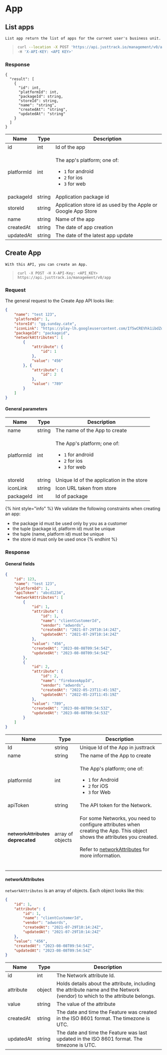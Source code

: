 # App

## List apps

```
List app return the list of apps for the current user's business unit.
```

> ```bash
> curl --location -X POST 'https://api.justtrack.io/management/v0/apps' \
> -H 'X-API-KEY: <API KEY>'
> ```

### Response

```
{
  "result": [
    {
      "id": int,
      "platformId": int,
      "packageId": string,
      "storeId": string,
      "name": "string",
      "createdAt": "string",
      "updatedAt": "string"
    }
  ]
}
```

| Name       | Type   | Description                                                                                                                                  |
| ---------- | ------ | -------------------------------------------------------------------------------------------------------------------------------------------- |
| id         | int    | Id of the app                                                                                                                                |
| platformId | int    | <p>The app's platform; one of:</p><ul><li><code>1</code> for android</li><li><code>2</code> for ios</li><li><code>3</code> for web</li></ul> |
| packageId  | string | Application package id                                                                                                                       |
| storeId    | string | Application store id as used by the Apple or Google App Store                                                                                |
| name       | string | Name of the app                                                                                                                              |
| createdAt  | string | The date of app creation                                                                                                                     |
| updatedAt  | string | The date of the latest app update                                                                                                            |

## Create App

```
With this API, you can create an App. 
```

> ```http
> curl -X POST -H X-API-Key: <API_KEY> 
> https://api.justtrack.io/management/v0/app
> ```

### Request

The general request to the Create App API looks like:

```json
{
    "name": "test 123",
    "platformId": 1,
    "storeId": "gg.sunday.cate",
    "iconLink": "https://play-lh.googleusercontent.com/If5wCREVhk1ibdZd8g67oShl_Vnm0qyx3OayiBl7Sm3UGr_74_0ZrWEmLXo5XesrGw=w480-h960",
    "packageId": "packageid",
    "networkAttributes": [
        {
            "attribute": {
                "id": 1
            },
            "value": "456"
        }, {
            "attribute": {
                "id": 2
            },
            "value": "789"
        }
    ]
}
```

#### General parameters

| Name       | Type   | Description                                                                                                                                  |
| ---------- | ------ | -------------------------------------------------------------------------------------------------------------------------------------------- |
| name       | string | The name of the App to create                                                                                                                |
| platformId | int    | <p>The App's platform; one of:</p><ul><li><code>1</code> for android</li><li><code>2</code> for ios</li><li><code>3</code> for web</li></ul> |
| storeId    | string | Unique Id of the application in the store                                                                                                    |
| iconLink   | string | Icon URL taken from store                                                                                                                    |
| packageId  | int    | Id of package                                                                                                                                |

{% hint style="info" %}
We validate the following constraints when creating an app:

* the package id must be used only by you as a customer
* the tuple (package id, platform id) must be unique
* the tuple (name, platform id) must be unique
* the store id must only be used once
{% endhint %}

### Response

#### General fields

```json
{
    "id": 123,
    "name": "test 123",
    "platformId": 1,
    "apiToken": "abcd1234",
    "networkAttributes": [
        {
            "id": 1,
            "attribute": {
                "id": 1,
                "name": "clientCustomerId",
                "vendor": "adwords",
                "createdAt": "2021-07-29T10:14:24Z",
                "updatedAt": "2021-07-29T10:14:24Z"
            },
            "value": "456",
            "createdAt": "2023-08-08T09:54:54Z",
            "updatedAt": "2023-08-08T09:54:54Z"
        },
        {
            "id": 2,
            "attribute": {
                "id": 2,
                "name": "firebaseAppId",
                "vendor": "adwords",
                "createdAt": "2022-05-23T11:45:19Z",
                "updatedAt": "2022-05-23T11:45:19Z"
            },
            "value": "789",
            "createdAt": "2023-08-08T09:54:53Z",
            "updatedAt": "2023-08-08T09:54:53Z"
        }
    ]
}
```

| Name                                                               | Type             | Description                                                                                                                                                                                                                      |
| ------------------------------------------------------------------ | ---------------- | -------------------------------------------------------------------------------------------------------------------------------------------------------------------------------------------------------------------------------- |
| Id                                                                 | string           | Unique Id of the App in justtrack                                                                                                                                                                                                |
| name                                                               | string           | The name of the App to create                                                                                                                                                                                                    |
| platformId                                                         | int              | <p>The App's platform; one of:</p><ul><li><code>1</code> for Android</li><li><code>2</code> for iOS</li><li><code>3</code> for Web</li></ul>                                                                                     |
| apiToken                                                           | string           | The API token for the Network.                                                                                                                                                                                                   |
| <p><del>networkAttributes</del><br><strong>deprecated</strong></p> | array of objects | <p>For some Networks, you need to configure attributes when creating the App. This object shows the attributes you created.<br><br>Refer to <a href="app.md#networkattributes-1">networkAttributes</a> for more information.</p> |
|                                                                    |                  |                                                                                                                                                                                                                                  |
|                                                                    |                  |                                                                                                                                                                                                                                  |
|                                                                    |                  |                                                                                                                                                                                                                                  |

#### networkAttributes

`networkAttributes` is an array of objects. Each object looks like this:

```json
{
    "id": 1,
    "attribute": {
        "id": 1,
        "name": "clientCustomerId",
        "vendor": "adwords",
        "createdAt": "2021-07-29T10:14:24Z",
        "updatedAt": "2021-07-29T10:14:24Z"
    },
    "value": "456",
    "createdAt": "2023-08-08T09:54:54Z",
    "updatedAt": "2023-08-08T09:54:54Z"
}
```

| Name      | Type   | Description                                                                                                                 |
| --------- | ------ | --------------------------------------------------------------------------------------------------------------------------- |
| id        | int    | The Network attribute Id.                                                                                                   |
| attribute | object | Holds details about the attribute, including the attribute name and the Network (vendor) to which to the attribute belongs. |
| value     | string | The value of the attribute                                                                                                  |
| createdAt | string | The date and time the Feature was created in the ISO 8601 format. The timezone is UTC.                                      |
| updatedAt | string | The date and time the Feature was last updated in the ISO 8601 format. The timezone is UTC.                                 |
